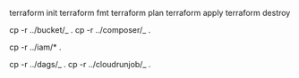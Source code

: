 terraform init
terraform fmt
terraform plan
terraform apply
terraform destroy

cp -r ../bucket/_ .
cp -r ../composer/_ .

cp -r ../iam/\* .

cp -r ../dags/_ .
cp -r ../cloudrunjob/_ .
